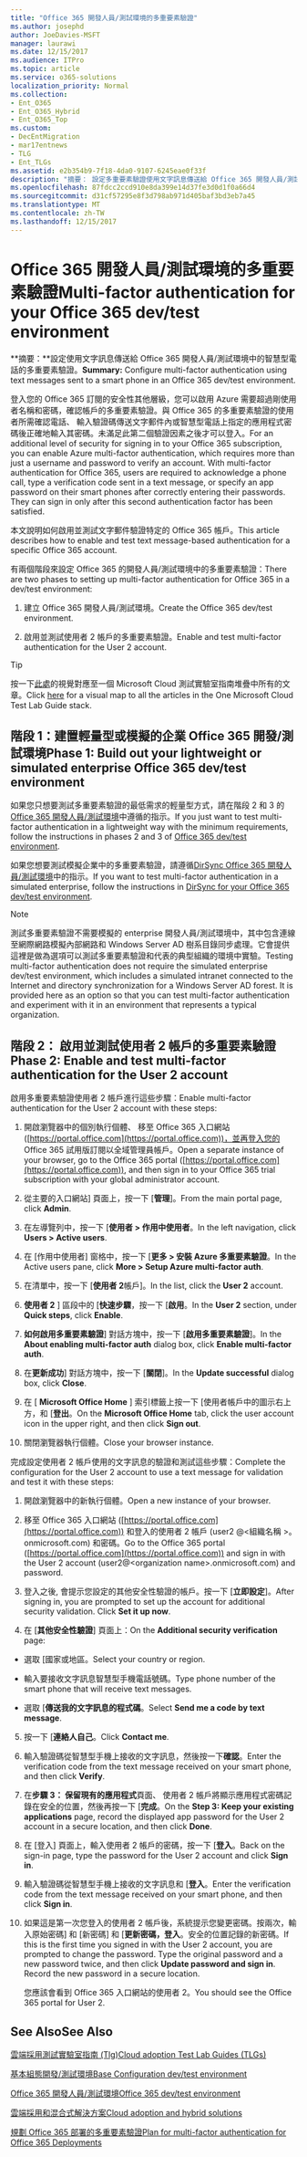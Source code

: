 ```yaml
---
title: "Office 365 開發人員/測試環境的多重要素驗證"
ms.author: josephd
author: JoeDavies-MSFT
manager: laurawi
ms.date: 12/15/2017
ms.audience: ITPro
ms.topic: article
ms.service: o365-solutions
localization_priority: Normal
ms.collection:
- Ent_O365
- Ent_O365_Hybrid
- Ent_O365_Top
ms.custom:
- DecEntMigration
- mar17entnews
- TLG
- Ent_TLGs
ms.assetid: e2b354b9-7f18-4da0-9107-6245eae0f33f
description: "摘要： 設定多重要素驗證使用文字訊息傳送給 Office 365 開發人員/測試環境中的智慧型手機。"
ms.openlocfilehash: 87fdcc2ccd910e8da399e14d37fe3d0d1f0a66d4
ms.sourcegitcommit: d31cf57295e8f3d798ab971d405baf3bd3eb7a45
ms.translationtype: MT
ms.contentlocale: zh-TW
ms.lasthandoff: 12/15/2017
---
```

# <a name="multi-factor-authentication-for-your-office-365-devtest-environment"></a><span data-ttu-id="99a25-103">Office 365 開發人員/測試環境的多重要素驗證</span><span class="sxs-lookup"><span data-stu-id="99a25-103">Multi-factor authentication for your Office 365 dev/test environment</span></span>

 <span data-ttu-id="99a25-104">**摘要：**設定使用文字訊息傳送給 Office 365 開發人員/測試環境中的智慧型電話的多重要素驗證。</span><span class="sxs-lookup"><span data-stu-id="99a25-104">**Summary:** Configure multi-factor authentication using text messages sent to a smart phone in an Office 365 dev/test environment.</span></span>
  
<span data-ttu-id="99a25-p101">登入您的 Office 365 訂閱的安全性其他層級，您可以啟用 Azure 需要超過剛使用者名稱和密碼，確認帳戶的多重要素驗證。與 Office 365 的多重要素驗證的使用者所需確認電話、 輸入驗證碼傳送文字郵件內或智慧型電話上指定的應用程式密碼後正確地輸入其密碼。未滿足此第二個驗證因素之後才可以登入。</span><span class="sxs-lookup"><span data-stu-id="99a25-p101">For an additional level of security for signing in to your Office 365 subscription, you can enable Azure multi-factor authentication, which requires more than just a username and password to verify an account. With multi-factor authentication for Office 365, users are required to acknowledge a phone call, type a verification code sent in a text message, or specify an app password on their smart phones after correctly entering their passwords. They can sign in only after this second authentication factor has been satisfied.</span></span> 
  
<span data-ttu-id="99a25-108">本文說明如何啟用並測試文字郵件驗證特定的 Office 365 帳戶。</span><span class="sxs-lookup"><span data-stu-id="99a25-108">This article describes how to enable and test text message-based authentication for a specific Office 365 account.</span></span>
  
<span data-ttu-id="99a25-109">有兩個階段來設定 Office 365 的開發人員/測試環境中的多重要素驗證：</span><span class="sxs-lookup"><span data-stu-id="99a25-109">There are two phases to setting up multi-factor authentication for Office 365 in a dev/test environment:</span></span>
  
1. <span data-ttu-id="99a25-110">建立 Office 365 開發人員/測試環境。</span><span class="sxs-lookup"><span data-stu-id="99a25-110">Create the Office 365 dev/test environment.</span></span>
    
2. <span data-ttu-id="99a25-111">啟用並測試使用者 2 帳戶的多重要素驗證。</span><span class="sxs-lookup"><span data-stu-id="99a25-111">Enable and test multi-factor authentication for the User 2 account.</span></span>
    
> [!TIP]
> <span data-ttu-id="99a25-112">按一下[此處](http://aka.ms/catlgstack)的視覺對應至一個 Microsoft Cloud 測試實驗室指南堆疊中所有的文章。</span><span class="sxs-lookup"><span data-stu-id="99a25-112">Click [here](http://aka.ms/catlgstack) for a visual map to all the articles in the One Microsoft Cloud Test Lab Guide stack.</span></span>
  
## <a name="phase-1-build-out-your-lightweight-or-simulated-enterprise-office-365-devtest-environment"></a><span data-ttu-id="99a25-113">階段 1：建置輕量型或模擬的企業 Office 365 開發/測試環境</span><span class="sxs-lookup"><span data-stu-id="99a25-113">Phase 1: Build out your lightweight or simulated enterprise Office 365 dev/test environment</span></span>

<span data-ttu-id="99a25-114">如果您只想要測試多重要素驗證的最低需求的輕量型方式，請在階段 2 和 3 的[Office 365 開發人員/測試環境](office-365-dev-test-environment.md)中遵循的指示。</span><span class="sxs-lookup"><span data-stu-id="99a25-114">If you just want to test multi-factor authentication in a lightweight way with the minimum requirements, follow the instructions in phases 2 and 3 of [Office 365 dev/test environment](office-365-dev-test-environment.md).</span></span>
  
<span data-ttu-id="99a25-115">如果您想要測試模擬企業中的多重要素驗證，請遵循[DirSync Office 365 開發人員/測試環境](dirsync-for-your-office-365-dev-test-environment.md)中的指示。</span><span class="sxs-lookup"><span data-stu-id="99a25-115">If you want to test multi-factor authentication in a simulated enterprise, follow the instructions in [DirSync for your Office 365 dev/test environment](dirsync-for-your-office-365-dev-test-environment.md).</span></span>
  
> [!NOTE]
> <span data-ttu-id="99a25-p102">測試多重要素驗證不需要模擬的 enterprise 開發人員/測試環境中，其中包含連線至網際網路模擬內部網路和 Windows Server AD 樹系目錄同步處理。它會提供這裡是做為選項可以測試多重要素驗證和代表的典型組織的環境中實驗。</span><span class="sxs-lookup"><span data-stu-id="99a25-p102">Testing multi-factor authentication does not require the simulated enterprise dev/test environment, which includes a simulated intranet connected to the Internet and directory synchronization for a Windows Server AD forest. It is provided here as an option so that you can test multi-factor authentication and experiment with it in an environment that represents a typical organization.</span></span> 
  
## <a name="phase-2-enable-and-test-multi-factor-authentication-for-the-user-2-account"></a><span data-ttu-id="99a25-118">階段 2： 啟用並測試使用者 2 帳戶的多重要素驗證</span><span class="sxs-lookup"><span data-stu-id="99a25-118">Phase 2: Enable and test multi-factor authentication for the User 2 account</span></span>

<span data-ttu-id="99a25-119">啟用多重要素驗證使用者 2 帳戶進行這些步驟：</span><span class="sxs-lookup"><span data-stu-id="99a25-119">Enable multi-factor authentication for the User 2 account with these steps:</span></span>
  
1. <span data-ttu-id="99a25-120">開啟瀏覽器中的個別執行個體、 移至 Office 365 入口網站 ([https://portal.office.com](https://portal.office.com))，並再登入您的 Office 365 試用版訂閱以全域管理員帳戶。</span><span class="sxs-lookup"><span data-stu-id="99a25-120">Open a separate instance of your browser, go to the Office 365 portal ([https://portal.office.com](https://portal.office.com)), and then sign in to your Office 365 trial subscription with your global administrator account.</span></span>
    
2. <span data-ttu-id="99a25-121">從主要的入口網站] 頁面上，按一下 [**管理**]。</span><span class="sxs-lookup"><span data-stu-id="99a25-121">From the main portal page, click **Admin**.</span></span>
    
3. <span data-ttu-id="99a25-122">在左導覽列中，按一下 [**使用者 > 作用中使用者**。</span><span class="sxs-lookup"><span data-stu-id="99a25-122">In the left navigation, click **Users > Active users**.</span></span>
    
4. <span data-ttu-id="99a25-123">在 [作用中使用者] 窗格中，按一下 [**更多 > 安裝 Azure 多重要素驗證**。</span><span class="sxs-lookup"><span data-stu-id="99a25-123">In the Active users pane, click **More > Setup Azure multi-factor auth**.</span></span>
    
5. <span data-ttu-id="99a25-124">在清單中，按一下 [**使用者 2**帳戶]。</span><span class="sxs-lookup"><span data-stu-id="99a25-124">In the list, click the **User 2** account.</span></span>
    
6. <span data-ttu-id="99a25-125">**使用者 2** ] 區段中的 [**快速步驟**，按一下 [**啟用**。</span><span class="sxs-lookup"><span data-stu-id="99a25-125">In the **User 2** section, under **Quick steps**, click **Enable**.</span></span>
    
7. <span data-ttu-id="99a25-126">**如何啟用多重要素驗證**] 對話方塊中，按一下 [**啟用多重要素驗證**]。</span><span class="sxs-lookup"><span data-stu-id="99a25-126">In the **About enabling multi-factor auth** dialog box, click **Enable multi-factor auth**.</span></span>
    
8. <span data-ttu-id="99a25-127">在**更新成功**] 對話方塊中，按一下 [**關閉**]。</span><span class="sxs-lookup"><span data-stu-id="99a25-127">In the **Update successful** dialog box, click **Close**.</span></span>
    
9. <span data-ttu-id="99a25-128">在 [ **Microsoft Office Home** ] 索引標籤上按一下 [使用者帳戶中的圖示右上方，和 [**登出**。</span><span class="sxs-lookup"><span data-stu-id="99a25-128">On the **Microsoft Office Home** tab, click the user account icon in the upper right, and then click **Sign out**.</span></span>
    
10. <span data-ttu-id="99a25-129">關閉瀏覽器執行個體。</span><span class="sxs-lookup"><span data-stu-id="99a25-129">Close your browser instance.</span></span>
    
<span data-ttu-id="99a25-130">完成設定使用者 2 帳戶使用的文字訊息的驗證和測試這些步驟：</span><span class="sxs-lookup"><span data-stu-id="99a25-130">Complete the configuration for the User 2 account to use a text message for validation and test it with these steps:</span></span>
  
1. <span data-ttu-id="99a25-131">開啟瀏覽器中的新執行個體。</span><span class="sxs-lookup"><span data-stu-id="99a25-131">Open a new instance of your browser.</span></span>
    
2. <span data-ttu-id="99a25-132">移至 Office 365 入口網站 ([https://portal.office.com](https://portal.office.com)) 和登入的使用者 2 帳戶 (user2 @\<組織名稱 >。 onmicrosoft.com) 和密碼。</span><span class="sxs-lookup"><span data-stu-id="99a25-132">Go to the Office 365 portal ([https://portal.office.com](https://portal.office.com)) and sign in with the User 2 account (user2@\<organization name>.onmicrosoft.com) and password.</span></span>
    
3. <span data-ttu-id="99a25-p103">登入之後, 會提示您設定的其他安全性驗證的帳戶。按一下 [**立即設定**]。</span><span class="sxs-lookup"><span data-stu-id="99a25-p103">After signing in, you are prompted to set up the account for additional security validation. Click **Set it up now**.</span></span>
    
4. <span data-ttu-id="99a25-135">在 [**其他安全性驗證**] 頁面上：</span><span class="sxs-lookup"><span data-stu-id="99a25-135">On the **Additional security verification** page:</span></span>
    
  - <span data-ttu-id="99a25-136">選取 [國家或地區。</span><span class="sxs-lookup"><span data-stu-id="99a25-136">Select your country or region.</span></span>
    
  - <span data-ttu-id="99a25-137">輸入要接收文字訊息智慧型手機電話號碼。</span><span class="sxs-lookup"><span data-stu-id="99a25-137">Type phone number of the smart phone that will receive text messages.</span></span>
    
  - <span data-ttu-id="99a25-138">選取 [**傳送我的文字訊息的程式碼**。</span><span class="sxs-lookup"><span data-stu-id="99a25-138">Select **Send me a code by text message**.</span></span>
    
5. <span data-ttu-id="99a25-139">按一下 [**連絡人自己**。</span><span class="sxs-lookup"><span data-stu-id="99a25-139">Click **Contact me**.</span></span>
    
6. <span data-ttu-id="99a25-140">輸入驗證碼從智慧型手機上接收的文字訊息，然後按一下**確認**。</span><span class="sxs-lookup"><span data-stu-id="99a25-140">Enter the verification code from the text message received on your smart phone, and then click **Verify**.</span></span>
    
7. <span data-ttu-id="99a25-141">在**步驟 3： 保留現有的應用程式**頁面、 使用者 2 帳戶將顯示應用程式密碼記錄在安全的位置，然後再按一下 [**完成**。</span><span class="sxs-lookup"><span data-stu-id="99a25-141">On the **Step 3: Keep your existing applications** page, record the displayed app password for the User 2 account in a secure location, and then click **Done**.</span></span>
    
8. <span data-ttu-id="99a25-142">在 [登入] 頁面上，輸入使用者 2 帳戶的密碼，按一下 [**登入**。</span><span class="sxs-lookup"><span data-stu-id="99a25-142">Back on the sign-in page, type the password for the User 2 account and click **Sign in**.</span></span>
    
9. <span data-ttu-id="99a25-143">輸入驗證碼從智慧型手機上接收的文字訊息和 [**登入**。</span><span class="sxs-lookup"><span data-stu-id="99a25-143">Enter the verification code from the text message received on your smart phone, and then click **Sign in**.</span></span>
    
10. <span data-ttu-id="99a25-p104">如果這是第一次您登入的使用者 2 帳戶後，系統提示您變更密碼。按兩次，輸入原始密碼] 和 [新密碼] 和 [**更新密碼，登入**。安全的位置記錄的新密碼。</span><span class="sxs-lookup"><span data-stu-id="99a25-p104">If this is the first time you signed in with the User 2 account, you are prompted to change the password. Type the original password and a new password twice, and then click **Update password and sign in**. Record the new password in a secure location.</span></span>
    
    <span data-ttu-id="99a25-147">您應該會看到 Office 365 入口網站的使用者 2。</span><span class="sxs-lookup"><span data-stu-id="99a25-147">You should see the Office 365 portal for User 2.</span></span>
    
## <a name="see-also"></a><span data-ttu-id="99a25-148">See Also</span><span class="sxs-lookup"><span data-stu-id="99a25-148">See Also</span></span>

[<span data-ttu-id="99a25-149">雲端採用測試實驗室指南 (Tlg)</span><span class="sxs-lookup"><span data-stu-id="99a25-149">Cloud adoption Test Lab Guides (TLGs)</span></span>](cloud-adoption-test-lab-guides-tlgs.md)
  
[<span data-ttu-id="99a25-150">基本組態開發/測試環境</span><span class="sxs-lookup"><span data-stu-id="99a25-150">Base Configuration dev/test environment</span></span>](base-configuration-dev-test-environment.md)
  
[<span data-ttu-id="99a25-151">Office 365 開發人員/測試環境</span><span class="sxs-lookup"><span data-stu-id="99a25-151">Office 365 dev/test environment</span></span>](office-365-dev-test-environment.md)
  
[<span data-ttu-id="99a25-152">雲端採用和混合式解決方案</span><span class="sxs-lookup"><span data-stu-id="99a25-152">Cloud adoption and hybrid solutions</span></span>](cloud-adoption-and-hybrid-solutions.md)

[<span data-ttu-id="99a25-153">規劃 Office 365 部署的多重要素驗證</span><span class="sxs-lookup"><span data-stu-id="99a25-153">Plan for multi-factor authentication for Office 365 Deployments</span></span>](https://support.office.com/article/Plan-for-multi-factor-authentication-for-Office-365-Deployments-043807b2-21db-4d5c-b430-c8a6dee0e6ba)


